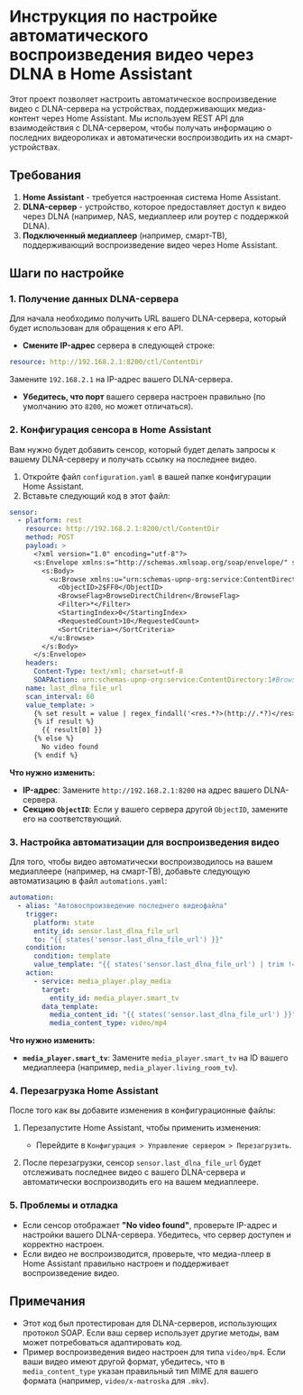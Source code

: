 
# Инструкция по настройке автоматического воспроизведения видео через DLNA в Home Assistant

Этот проект позволяет настроить автоматическое воспроизведение видео с DLNA-сервера на устройствах, поддерживающих медиа-контент через Home Assistant. Мы используем REST API для взаимодействия с DLNA-сервером, чтобы получать информацию о последних видеороликах и автоматически воспроизводить их на смарт-устройствах.

## Требования

1. **Home Assistant** - требуется настроенная система Home Assistant.
2. **DLNA-сервер** - устройство, которое предоставляет доступ к видео через DLNA (например, NAS, медиаплеер или роутер с поддержкой DLNA).
3. **Подключенный медиаплеер** (например, смарт-ТВ), поддерживающий воспроизведение видео через Home Assistant.

## Шаги по настройке

### 1. Получение данных DLNA-сервера

Для начала необходимо получить URL вашего DLNA-сервера, который будет использован для обращения к его API.

- **Смените IP-адрес** сервера в следующей строке:

```yaml
resource: http://192.168.2.1:8200/ctl/ContentDir
```

Замените `192.168.2.1` на IP-адрес вашего DLNA-сервера.

- **Убедитесь, что порт** вашего сервера настроен правильно (по умолчанию это `8200`, но может отличаться).

### 2. Конфигурация сенсора в Home Assistant

Вам нужно будет добавить сенсор, который будет делать запросы к вашему DLNA-серверу и получать ссылку на последнее видео.

1. Откройте файл `configuration.yaml` в вашей папке конфигурации Home Assistant.
2. Вставьте следующий код в этот файл:

```yaml
sensor:
  - platform: rest
    resource: http://192.168.2.1:8200/ctl/ContentDir
    method: POST
    payload: >
      <?xml version="1.0" encoding="utf-8"?>
      <s:Envelope xmlns:s="http://schemas.xmlsoap.org/soap/envelope/" s:encodingStyle="http://schemas.xmlsoap.org/soap/encoding/">
        <s:Body>
          <u:Browse xmlns:u="urn:schemas-upnp-org:service:ContentDirectory:1">
            <ObjectID>2$FF0</ObjectID>
            <BrowseFlag>BrowseDirectChildren</BrowseFlag>
            <Filter>*</Filter>
            <StartingIndex>0</StartingIndex>
            <RequestedCount>10</RequestedCount>
            <SortCriteria></SortCriteria>
          </u:Browse>
        </s:Body>
      </s:Envelope>
    headers:
      Content-Type: text/xml; charset=utf-8
      SOAPAction: urn:schemas-upnp-org:service:ContentDirectory:1#Browse
    name: last_dlna_file_url
    scan_interval: 60
    value_template: >
      {% set result = value | regex_findall('<res.*?>(http://.*?)</res>') %}
      {% if result %}
        {{ result[0] }}
      {% else %}
        No video found
      {% endif %}
```

**Что нужно изменить:**

- **IP-адрес**: Замените `http://192.168.2.1:8200` на адрес вашего DLNA-сервера.
- **Секцию `ObjectID`**: Если у вашего сервера другой `ObjectID`, замените его на соответствующий.

### 3. Настройка автоматизации для воспроизведения видео

Для того, чтобы видео автоматически воспроизводилось на вашем медиаплеере (например, на смарт-ТВ), добавьте следующую автоматизацию в файл `automations.yaml`:

```yaml
automation:
  - alias: "Автовоспроизведение последнего видеофайла"
    trigger:
      platform: state
      entity_id: sensor.last_dlna_file_url
      to: "{{ states('sensor.last_dlna_file_url') }}"
    condition:
      condition: template
      value_template: "{{ states('sensor.last_dlna_file_url') | trim != 'No video found' }}"
    action:
      - service: media_player.play_media
        target:
          entity_id: media_player.smart_tv
        data_template:
          media_content_id: "{{ states('sensor.last_dlna_file_url') }}"
          media_content_type: video/mp4
```

**Что нужно изменить:**

- **`media_player.smart_tv`**: Замените `media_player.smart_tv` на ID вашего медиаплеера (например, `media_player.living_room_tv`).

### 4. Перезагрузка Home Assistant

После того как вы добавите изменения в конфигурационные файлы:

1. Перезапустите Home Assistant, чтобы применить изменения:
   - Перейдите в `Конфигурация > Управление сервером > Перезагрузить`.
   
2. После перезагрузки, сенсор `sensor.last_dlna_file_url` будет отслеживать последнее видео с вашего DLNA-сервера и автоматически воспроизводить его на вашем медиаплеере.

### 5. Проблемы и отладка

- Если сенсор отображает **"No video found"**, проверьте IP-адрес и настройки вашего DLNA-сервера. Убедитесь, что сервер доступен и корректно настроен.
- Если видео не воспроизводится, проверьте, что медиа-плеер в Home Assistant правильно настроен и поддерживает воспроизведение видео.

## Примечания

- Этот код был протестирован для DLNA-серверов, использующих протокол SOAP. Если ваш сервер использует другие методы, вам может потребоваться адаптировать код.
- Пример воспроизведения видео настроен для типа `video/mp4`. Если ваши видео имеют другой формат, убедитесь, что в `media_content_type` указан правильный тип MIME для вашего формата (например, `video/x-matroska` для `.mkv`).

